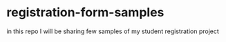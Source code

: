 # registration-form-samples
in this repo I will be sharing few samples of my student registration project
